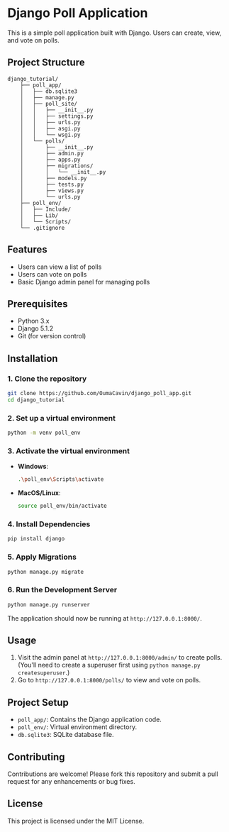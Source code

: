 
# Django Poll Application

This is a simple poll application built with Django. Users can create, view, and vote on polls.

## Project Structure

```plaintext
django_tutorial/
    ├── poll_app/
    │   ├── db.sqlite3
    │   ├── manage.py
    │   ├── poll_site/
    │   │   ├── __init__.py
    │   │   ├── settings.py
    │   │   ├── urls.py
    │   │   ├── asgi.py
    │   │   └── wsgi.py
    │   └── polls/
    │       ├── __init__.py
    │       ├── admin.py
    │       ├── apps.py
    │       ├── migrations/
    │       │   └── __init__.py
    │       ├── models.py
    │       ├── tests.py
    │       ├── views.py
    │       └── urls.py
    ├── poll_env/
    │   ├── Include/
    │   ├── Lib/
    │   └── Scripts/
    └── .gitignore
```

## Features

- Users can view a list of polls
- Users can vote on polls
- Basic Django admin panel for managing polls

## Prerequisites

- Python 3.x
- Django 5.1.2
- Git (for version control)

## Installation

### 1. Clone the repository

```bash
git clone https://github.com/OumaCavin/django_poll_app.git
cd django_tutorial
```

### 2. Set up a virtual environment

```bash
python -m venv poll_env
```

### 3. Activate the virtual environment

- **Windows**:
  ```bash
  .\poll_env\Scripts\activate
  ```
- **MacOS/Linux**:
  ```bash
  source poll_env/bin/activate
  ```

### 4. Install Dependencies

```bash
pip install django
```

### 5. Apply Migrations

```bash
python manage.py migrate
```

### 6. Run the Development Server

```bash
python manage.py runserver
```

The application should now be running at `http://127.0.0.1:8000/`.

## Usage

1. Visit the admin panel at `http://127.0.0.1:8000/admin/` to create polls. (You'll need to create a superuser first using `python manage.py createsuperuser`.)
2. Go to `http://127.0.0.1:8000/polls/` to view and vote on polls.

## Project Setup

- `poll_app/`: Contains the Django application code.
- `poll_env/`: Virtual environment directory.
- `db.sqlite3`: SQLite database file.

## Contributing

Contributions are welcome! Please fork this repository and submit a pull request for any enhancements or bug fixes.

## License

This project is licensed under the MIT License.


